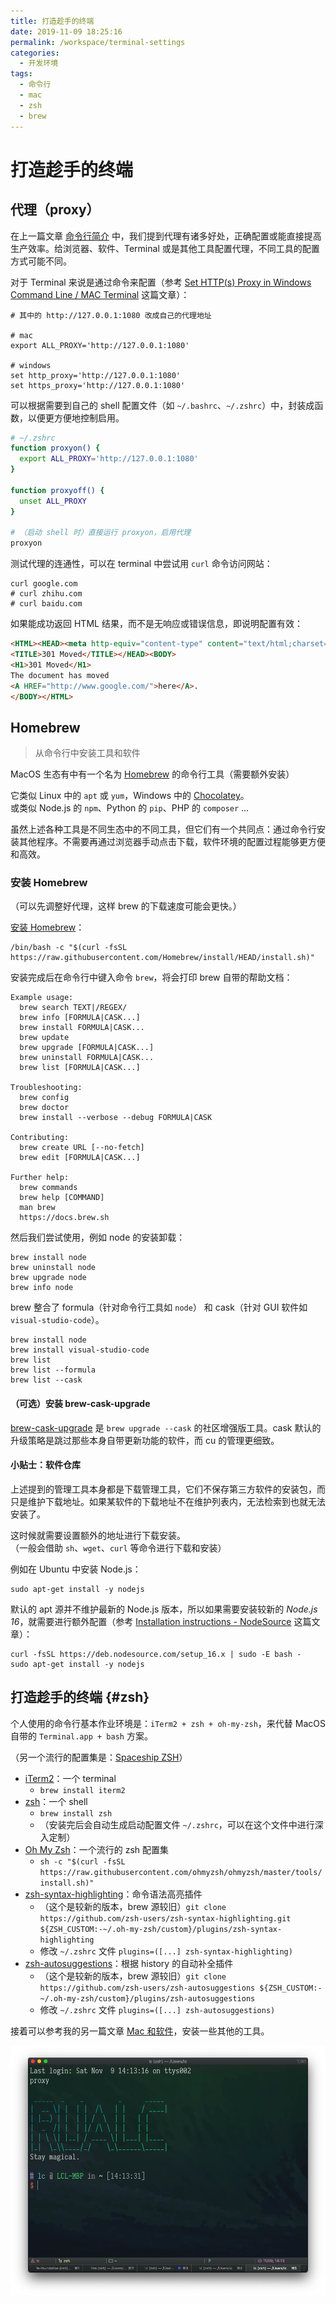 ```yaml
---
title: 打造趁手的终端
date: 2019-11-09 18:25:16
permalink: /workspace/terminal-settings
categories:
  - 开发环境
tags:
  - 命令行
  - mac
  - zsh
  - brew
---
```


# 打造趁手的终端

## 代理（proxy）

在上一篇文章 [命令行简介](/workspace/introduction-to-terminal) 中，我们提到代理有诸多好处，正确配置或能直接提高生产效率。给浏览器、软件、Terminal 或是其他工具配置代理，不同工具的配置方式可能不同。

对于 Terminal 来说是通过命令来配置（参考 [Set HTTP(s) Proxy in Windows Command Line / MAC Terminal](https://itectec.com/set-https-proxy-in-windows-command-line-environment/) 这篇文章）：

```shell
# 其中的 http://127.0.0.1:1080 改成自己的代理地址

# mac
export ALL_PROXY='http://127.0.0.1:1080'

# windows
set http_proxy='http://127.0.0.1:1080'
set https_proxy='http://127.0.0.1:1080'
```

可以根据需要到自己的 shell 配置文件（如 `~/.bashrc`、`~/.zshrc`）中，封装成函数，以便更方便地控制启用。

```bash
# ~/.zshrc
function proxyon() {
  export ALL_PROXY='http://127.0.0.1:1080'
}

function proxyoff() {
  unset ALL_PROXY
}

# （启动 shell 时）直接运行 proxyon，启用代理
proxyon
```

测试代理的连通性，可以在 terminal 中尝试用 `curl` 命令访问网站：

```shell
curl google.com
# curl zhihu.com
# curl baidu.com
```

如果能成功返回 HTML 结果，而不是无响应或错误信息，即说明配置有效：

<!-- prettier-ignore -->
```html
<HTML><HEAD><meta http-equiv="content-type" content="text/html;charset=utf-8">
<TITLE>301 Moved</TITLE></HEAD><BODY>
<H1>301 Moved</H1>
The document has moved
<A HREF="http://www.google.com/">here</A>.
</BODY></HTML>
```

## Homebrew

> 从命令行中安装工具和软件

MacOS 生态有中有一个名为 [Homebrew](https://brew.sh/) 的命令行工具（需要额外安装）

它类似 Linux 中的 `apt` 或 `yum`，Windows 中的 [Chocolatey](https://chocolatey.org/)。  
或类似 Node.js 的 `npm`、Python 的 `pip`、PHP 的 `composer` …

虽然上述各种工具是不同生态中的不同工具，但它们有一个共同点：通过命令行安装其他程序。不需要再通过浏览器手动点击下载，软件环境的配置过程能够更方便和高效。

### 安装 Homebrew

（可以先调整好代理，这样 brew 的下载速度可能会更快。）

[安装 Homebrew](https://brew.sh/)：

```shell
/bin/bash -c "$(curl -fsSL https://raw.githubusercontent.com/Homebrew/install/HEAD/install.sh)"
```

安装完成后在命令行中键入命令 `brew`，将会打印 brew 自带的帮助文档：

```shell
Example usage:
  brew search TEXT|/REGEX/
  brew info [FORMULA|CASK...]
  brew install FORMULA|CASK...
  brew update
  brew upgrade [FORMULA|CASK...]
  brew uninstall FORMULA|CASK...
  brew list [FORMULA|CASK...]

Troubleshooting:
  brew config
  brew doctor
  brew install --verbose --debug FORMULA|CASK

Contributing:
  brew create URL [--no-fetch]
  brew edit [FORMULA|CASK...]

Further help:
  brew commands
  brew help [COMMAND]
  man brew
  https://docs.brew.sh
```

然后我们尝试使用，例如 node 的安装卸载：

```shell
brew install node
brew uninstall node
brew upgrade node
brew info node
```

brew 整合了 formula（针对命令行工具如 `node`） 和 cask（针对 GUI 软件如 `visual-studio-code`）。

```shell
brew install node
brew install visual-studio-code
brew list
brew list --formula
brew list --cask
```

#### （可选）安装 brew-cask-upgrade

[brew-cask-upgrade](https://github.com/buo/homebrew-cask-upgrade) 是 `brew upgrade --cask` 的社区增强版工具。cask 默认的升级策略是跳过那些本身自带更新功能的软件，而 cu 的管理更细致。

#### 小贴士：软件仓库

上述提到的管理工具本身都是下载管理工具，它们不保存第三方软件的安装包，而只是维护下载地址。如果某软件的下载地址不在维护列表内，无法检索到也就无法安装了。

这时候就需要设置额外的地址进行下载安装。  
（一般会借助 `sh`、`wget`、`curl` 等命令进行下载和安装）

例如在 Ubuntu 中安装 Node.js：

```shell
sudo apt-get install -y nodejs
```

默认的 apt 源并不维护最新的 Node.js 版本，所以如果需要安装较新的 _Node.js 16_，就需要进行额外配置（参考 [Installation instructions - NodeSource](https://github.com/nodesource/distributions/blob/master/README.md#debinstall) 这篇文章）：

```shell
curl -fsSL https://deb.nodesource.com/setup_16.x | sudo -E bash -
sudo apt-get install -y nodejs
```

## 打造趁手的终端 {#zsh}

个人使用的命令行基本作业环境是：`iTerm2 + zsh + oh-my-zsh`，来代替 MacOS 自带的 `Terminal.app + bash` 方案。

（另一个流行的配置集是：[Spaceship ZSH](https://github.com/denysdovhan/spaceship-prompt)）

- [iTerm2](https://iterm2.com/)：一个 terminal
  - `brew install iterm2`
- [zsh](https://github.com/ohmyzsh/ohmyzsh/wiki/Installing-ZSH#how-to-install-zsh-on-many-platforms)：一个 shell
  - `brew install zsh`
  - （安装完后会自动生成启动配置文件 `~/.zshrc`，可以在这个文件中进行深入定制）
- [Oh My Zsh](https://github.com/ohmyzsh/ohmyzsh#getting-started)：一个流行的 zsh 配置集
  - `sh -c "$(curl -fsSL https://raw.githubusercontent.com/ohmyzsh/ohmyzsh/master/tools/install.sh)"`
- [zsh-syntax-highlighting](https://github.com/zsh-users/zsh-syntax-highlighting/blob/master/INSTALL.md#oh-my-zsh)：命令语法高亮插件
  - （这个是较新的版本，brew 源较旧）`git clone https://github.com/zsh-users/zsh-syntax-highlighting.git ${ZSH_CUSTOM:-~/.oh-my-zsh/custom}/plugins/zsh-syntax-highlighting`
  - 修改 `~/.zshrc` 文件 `plugins=([...] zsh-syntax-highlighting)`
- [zsh-autosuggestions](https://github.com/zsh-users/zsh-autosuggestions/blob/master/INSTALL.md#oh-my-zsh)：根据 history 的自动补全插件
  - （这个是较新的版本，brew 源较旧）`git clone https://github.com/zsh-users/zsh-autosuggestions ${ZSH_CUSTOM:-~/.oh-my-zsh/custom}/plugins/zsh-autosuggestions`
  - 修改 `~/.zshrc` 文件 `plugins=([...] zsh-autosuggestions)`

接着可以参考我的另一篇文章 [Mac 和软件](/workspace/mac)，安装一些其他的工具。

![iterm2-showcase](./iterm2-showcase.png)
